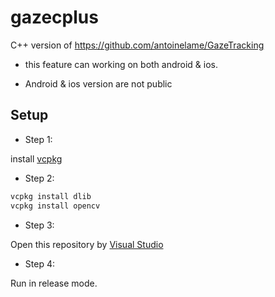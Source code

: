 # gazecplus

C++ version of https://github.com/antoinelame/GazeTracking

- this feature can working on both android & ios.

- Android & ios version are not public

## Setup

- Step 1:

install [vcpkg](https://github.com/Microsoft/vcpkg/)

- Step 2: 

```bash
vcpkg install dlib
vcpkg install opencv
```

- Step 3:

Open this repository by [Visual Studio](https://visualstudio.microsoft.com/)

- Step 4:

Run in release mode.
